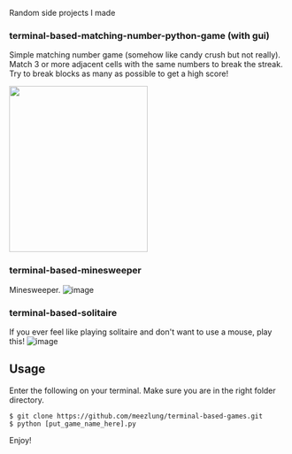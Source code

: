 Random side projects I made

### terminal-based-matching-number-python-game (with gui)
Simple matching number game (somehow like candy crush but not really). Match 3 or more adjacent cells with the same numbers to break the streak. Try to break blocks as many as possible to get a high score!

<img src="https://github.com/meezlung/terminal-based-games/assets/65329581/eecba0f9-d504-4979-8606-d06eacbec5f9" width="250" height="300" />


### terminal-based-minesweeper
Minesweeper.
![image](https://github.com/meezlung/terminal-based-games/assets/65329581/4255b7fd-8ff5-419b-a950-997749f78226)


### terminal-based-solitaire
If you ever feel like playing solitaire and don't want to use a mouse, play this!
![image](https://github.com/meezlung/terminal-based-games/assets/65329581/aa298166-d5a9-4e61-9a6f-6195fe953873)


## Usage

Enter the following on your terminal. Make sure you are in the right folder directory.
```
$ git clone https://github.com/meezlung/terminal-based-games.git
$ python [put_game_name_here].py
```

Enjoy!
